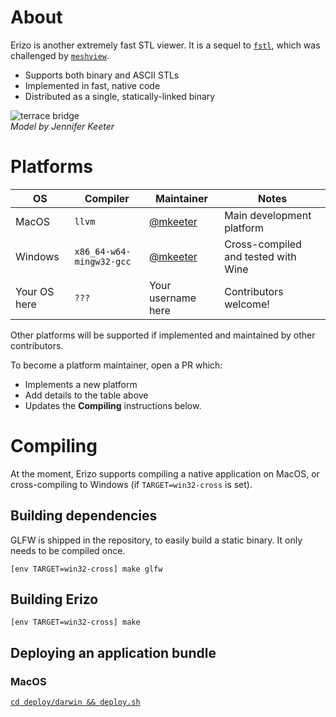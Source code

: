 # About
Erizo is another extremely fast STL viewer.
It is a sequel to [`fstl`](https://www.mattkeeter.com/projects/fstl/),
which was challenged by [`meshview`](https://github.com/fogleman/meshview).

- Supports both binary and ASCII STLs
- Implemented in fast, native code
- Distributed as a single, statically-linked binary

![terrace bridge](http://www.mattkeeter.com/projects/erizo/terrace.png)  
*Model by Jennifer Keeter*

# Platforms
| OS | Compiler | Maintainer | Notes |
|-|-|-|-|
|MacOS|`llvm`|[@mkeeter](https://github.com/mkeeter)|Main development platform|
|Windows|`x86_64-w64-mingw32-gcc`|[@mkeeter](https://github.com/mkeeter)|Cross-compiled and tested with Wine|
|Your OS here|`???`|Your username here|Contributors welcome!|

Other platforms will be supported if implemented and maintained by other contributors.

To become a platform maintainer, open a PR which:
- Implements a new platform
- Add details to the table above
- Updates the **Compiling** instructions below.

# Compiling
At the moment, Erizo supports compiling a native application on MacOS,
or cross-compiling to Windows (if `TARGET=win32-cross` is set).

## Building dependencies
GLFW is shipped in the repository, to easily build a static binary.  It only needs to be compiled once.
```
[env TARGET=win32-cross] make glfw
```

## Building Erizo
```
[env TARGET=win32-cross] make
```

## Deploying an application bundle
### MacOS
[`cd deploy/darwin && deploy.sh`](https://github.com/mkeeter/hedgehog/blob/master/deploy/darwin/deploy.sh)
